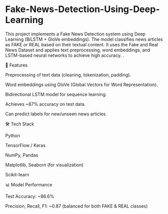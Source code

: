 # Fake-News-Detection-Using-Deep-Learning
This project implements a Fake News Detection system using Deep Learning (BiLSTM + GloVe embeddings). The model classifies news articles as FAKE or REAL based on their textual content.  It uses the Fake and Real News Dataset and applies text preprocessing, word embeddings, and LSTM-based neural networks to achieve high accuracy.
.

🚀 Features

Preprocessing of text data (cleaning, tokenization, padding).

Word embeddings using GloVe (Global Vectors for Word Representation).

Bidirectional LSTM model for sequence learning.

Achieves ~87% accuracy on test data.

Can predict labels for new/unseen news articles.

🛠️ Tech Stack

Python

TensorFlow / Keras

NumPy, Pandas

Matplotlib, Seaborn (for visualization)

Scikit-learn

📊 Model Performance

Test Accuracy: ~86.6%

Precision, Recall, F1: ~0.87 (balanced for both FAKE & REAL classes)


